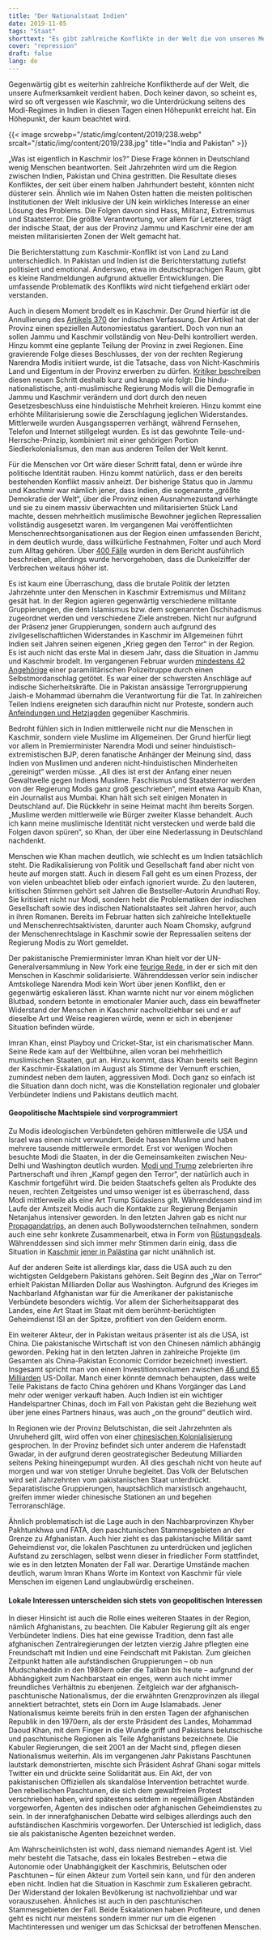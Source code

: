 ```yaml
---
title: "Der Nationalstaat Indien"
date: 2019-11-05
tags: "Staat"
shorttext: "Es gibt zahlreiche Konflikte in der Welt die von unseren Medien keine Beachtung findet. Dazu gehört auch Indien, ein Nationalist will Minderheiten abschaffen."
cover: "repression"
draft: false
lang: de
---
```


Gegenwärtig gibt es weiterhin zahlreiche Konfliktherde auf der Welt, die unsere Aufmerksamkeit verdient haben. Doch keiner davon, so scheint es, wird so oft vergessen wie Kaschmir, wo die Unterdrückung seitens des Modi-Regimes in Indien in diesen Tagen einen Höhepunkt erreicht hat. Ein Höhepunkt, der kaum beachtet wird.

{{< image srcwebp="/static/img/content/2019/238.webp" srcalt="/static/img/content/2019/238.jpg" title="India and Pakistan" >}}

„Was ist eigentlich in Kaschmir los?“ Diese Frage können in Deutschland wenig Menschen beantworten. Seit Jahrzehnten wird um die Region zwischen Indien, Pakistan und China gestritten. Die Resultate dieses Konfliktes, der seit über einem halben Jahrhundert besteht, könnten nicht düsterer sein. Ähnlich wie im Nahen Osten hatten die meisten politischen Institutionen der Welt inklusive der UN kein wirkliches Interesse an einer Lösung des Problems. Die Folgen davon sind Hass, Militanz, Extremismus und Staatsterror. Die größte Verantwortung, vor allem für Letzteres, trägt der indische Staat, der aus der Provinz Jammu und Kaschmir eine der am meisten militarisierten Zonen der Welt gemacht hat.

Die Berichterstattung zum Kaschmir-Konflikt ist von Land zu Land unterschiedlich. In Pakistan und Indien ist die Berichterstattung zutiefst politisiert und emotional. Anderswo, etwa im deutschsprachigen Raum, gibt es kleine Randmeldungen aufgrund aktueller Entwicklungen. Die umfassende Problematik des Konflikts wird nicht tiefgehend erklärt oder verstanden.

Auch in diesem Moment brodelt es in Kaschmir. Der Grund hierfür ist die Annullierung des [Artikels 370](https://edition.cnn.com/2019/08/05/asia/india-pakistan-kashmir-intl-hnk/index.html "Kashmir in lockdown as India reveals plan to change state's status") der indischen Verfassung. Der Artikel hat der Provinz einen speziellen Autonomiestatus garantiert. Doch von nun an sollen Jammu und Kaschmir vollständig von Neu-Delhi kontrolliert werden. Hinzu kommt eine geplante Teilung der Provinz in zwei Regionen. Eine gravierende Folge dieses Beschlusses, der von der rechten Regierung Narendra Modis initiiert wurde, ist die Tatsache, dass von Nicht-Kaschmiris Land und Eigentum in der Provinz erwerben zu dürfen. [Kritiker beschreiben](https://www.trtworld.com/opinion/and-kashmiris-shall-immediately-cease-to-exist-28778 "And Kashmiris shall immediately cease to exist") diesen neuen Schritt deshalb kurz und knapp wie folgt: Die hindu-nationalistische, anti-muslimische Regierung Modis will die Demografie in Jammu und Kaschmir verändern und dort durch den neuen Gesetzesbeschluss eine hinduistische Mehrheit kreieren. Hinzu kommt eine erhöhte Militarisierung sowie die Zerschlagung jeglichen Widerstandes. Mittlerweile wurden Ausgangssperren verhängt, während Fernsehen, Telefon und Internet stillgelegt wurden. Es ist das gewohnte Teile-und-Herrsche-Prinzip, kombiniert mit einer gehörigen Portion Siedlerkolonialismus, den man aus anderen Teilen der Welt kennt.

Für die Menschen vor Ort wäre dieser Schritt fatal, denn er würde ihre politische Identität rauben. Hinzu kommt natürlich, dass er den bereits bestehenden Konflikt massiv anheizt. Der bisherige Status quo in Jammu und Kaschmir war nämlich jener, dass Indien, die sogenannte „größte Demokratie der Welt“, über die Provinz einen Ausnahmezustand verhängte und sie zu einem massiv überwachten und militarisierten Stück Land machte, dessen mehrheitlich muslimische Bewohner jeglichen Repressalien vollständig ausgesetzt waren. Im vergangenen Mai veröffentlichten Menschenrechtsorganisationen aus der Region einen umfassenden Bericht, in dem deutlich wurde, dass willkürliche Festnahmen, Folter und auch Mord zum Alltag gehören. Über [400 Fälle](https://theintercept.com/2019/05/26/india-kashmir-torture/ "THE INDIAN GOVERNMENT HAS SYSTEMATICALLY USED TORTURE TO CRUSH OPPOSITION IN KASHMIR, NEW REPORT FINDS") wurden in dem Bericht ausführlich beschrieben, allerdings wurde hervorgehoben, dass die Dunkelziffer der Verbrechen weitaus höher ist.

Es ist kaum eine Überraschung, dass die brutale Politik der letzten Jahrzehnte unter den Menschen in Kaschmir Extremismus und Militanz gesät hat. In der Region agieren gegenwärtig verschiedene militante Gruppierungen, die dem Islamismus bzw. dem sogenannten Dschihadismus zugeordnet werden und verschiedene Ziele anstreben. Nicht nur aufgrund der Präsenz jener Gruppierungen, sondern auch aufgrund des zivilgesellschaftlichen Widerstandes in Kaschmir im Allgemeinen führt Indien seit Jahren seinen eigenen „Krieg gegen den Terror“ in der Region. Es ist auch nicht das erste Mal in diesem Jahr, dass die Situation in Jammu und Kaschmir brodelt. Im vergangenen Februar wurden [mindestens 42 Angehörige](https://www.aljazeera.com/news/2019/02/indian-security-forces-killed-kashmir-blast-reports-190214110644498.html "Kashmir suicide attack kills dozens of Indian security forces") einer paramilitärischen Polizeitruppe durch einen Selbstmordanschlag getötet. Es war einer der schwersten Anschläge auf indische Sicherheitskräfte. Die in Pakistan ansässige Terrorgruppierung Jaish-e Mohammad übernahm die Verantwortung für die Tat. In zahlreichen Teilen Indiens ereigneten sich daraufhin nicht nur Proteste, sondern auch [Anfeindungen und Hetzjagden](https://www.aljazeera.com/news/2019/02/fear-grips-kashmiris-living-india-deadly-suicide-attack-190216150244206.html "Fear grips Kashmiris living in India after deadly suicide attack") gegenüber Kaschmiris.

Bedroht fühlen sich in Indien mittlerweile nicht nur die Menschen in Kaschmir, sondern viele Muslime im Allgemeinen. Der Grund hierfür liegt vor allem in Premierminister Narendra Modi und seiner hinduistisch-extremistischen BJP, deren fanatische Anhänger der Meinung sind, dass Indien von Muslimen und anderen nicht-hinduistischen Minderheiten „gereinigt“ werden müsse. „All dies ist erst der Anfang einer neuen Gewaltwelle gegen Indiens Muslime. Faschismus und Staatsterror werden von der Regierung Modis ganz groß geschrieben“, meint etwa Aaquib Khan, ein Journalist aus Mumbai. Khan hält sich seit einigen Monaten in Deutschland auf. Die Rückkehr in seine Heimat macht ihm bereits Sorgen. „Muslime werden mittlerweile wie Bürger zweiter Klasse behandelt. Auch ich kann meine muslimische Identität nicht verstecken und werde bald die Folgen davon spüren“, so Khan, der über eine Niederlassung in Deutschland nachdenkt.

Menschen wie Khan machen deutlich, wie schlecht es um Indien tatsächlich steht. Die Radikalisierung von Politik und Gesellschaft fand aber nicht von heute auf morgen statt. Auch in diesem Fall geht es um einen Prozess, der von vielen unbeachtet blieb oder einfach ignoriert wurde. Zu den lauteren, kritischen Stimmen gehört seit Jahren die Bestseller-Autorin Arundhati Roy. Sie kritisiert nicht nur Modi, sondern hebt die Problematiken der indischen Gesellschaft sowie des indischen Nationalstaates seit Jahren hervor, auch in ihren Romanen. Bereits im Februar hatten sich zahlreiche Intellektuelle und Menschenrechtsaktivisten, darunter auch Noam Chomsky, aufgrund der Menschenrechtslage in Kaschmir sowie der Repressalien seitens der Regierung Modis zu Wort gemeldet.

Der pakistanische Premierminister Imran Khan hielt vor der UN-Generalversammlung in New York eine [feurige Rede](https://www.nytimes.com/2019/09/27/world/asia/khan-modi-united-nations.html "Imran Khan Warns of Kashmir ‘Blood Bath’ in Emotional U.N. Speech"), in der er sich mit den Menschen in Kaschmir solidarisierte. Währenddessen verlor sein indischer Amtskollege Narendra Modi kein Wort über jenen Konflikt, den er gegenwärtig eskalieren lässt. Khan warnte nicht nur vor einem möglichen Blutbad, sondern betonte in emotionaler Manier auch, dass ein bewaffneter Widerstand der Menschen in Kaschmir nachvollziehbar sei und er auf dieselbe Art und Weise reagieren würde, wenn er sich in ebenjener Situation befinden würde.

Imran Khan, einst Playboy und Cricket-Star, ist ein charismatischer Mann. Seine Rede kam auf der Weltbühne, allen voran bei mehrheitlich muslimischen Staaten, gut an. Hinzu kommt, dass Khan bereits seit Beginn der Kaschmir-Eskalation im August als Stimme der Vernunft erschien, zumindest neben dem lauten, aggressiven Modi. Doch ganz so einfach ist die Situation dann doch nicht, was die Konstellation regionaler und globaler Verbündeter Indiens und Pakistans deutlich macht.

#### Geopolitische Machtspiele sind vorprogrammiert

Zu Modis ideologischen Verbündeten gehören mittlerweile die USA und Israel was einen nicht verwundert. Beide hassen Muslime und haben mehrere tausende mittlerweile ermordet. Erst vor wenigen Wochen besuchte Modi die Staaten, in der die Gemeinsamkeiten zwischen Neu-Delhi und Washington deutlich wurden. [Modi und Trump](https://www.bbc.com/news/world-us-canada-49788492 "‘Howdy, Modi!’: Trump hails Indian PM at ‘historic’ Texas rally") zelebrierten ihre Partnerschaft und ihren „Kampf gegen den Terror“, der natürlich auch in Kaschmir fortgeführt wird. Die beiden Staatschefs gelten als Produkte des neuen, rechten Zeitgeistes und umso weniger ist es überraschend, dass Modi mittlerweile als eine Art Trump Südasiens gilt. Währenddessen sind im Laufe der Amtszeit Modis auch die Kontakte zur Regierung Benjamin Netanjahus intensiver geworden. In den letzten Jahren gab es nicht nur [Propagandatrips](https://www.ndtv.com/entertainment/benjamin-netanyahus-bollywood-selfie-with-amitabh-bachchan-aishwarya-and-other-stars-1802012 "Benjamin Netanyahu's Bollywood Selfie With Amitabh Bachchan, Aishwarya And Other Stars"), an denen auch Bollywoodsternchen teilnahmen, sondern auch eine sehr konkrete Zusammenarbeit, etwa in Form von [Rüstungsdeals](https://www.middleeastmonitor.com/20190712-israel-arms-company-signs-100m-missile-deal-with-india-army/ "Israel arms company signs $100m missile deal with India army"). Währenddessen sind sich immer mehr Stimmen darin einig, dass die Situation in [Kaschmir jener in Palästina](https://972mag.com/kashmir-india-israel-palestine-occupation/142735/ "What's happening in Kashmir looks a lot like Israel's rule over Palestine") gar nicht unähnlich ist.

Auf der anderen Seite ist allerdings klar, dass die USA auch zu den wichtigsten Geldgebern Pakistans gehören. Seit Beginn des „War on Terror“ erhielt Pakistan Milliarden Dollar aus Washington. Aufgrund des Krieges im Nachbarland Afghanistan war für die Amerikaner der pakistanische Verbündete besonders wichtig. Vor allem der Sicherheitsapparat des Landes, eine Art Staat im Staat mit dem berühmt-berüchtigten Geheimdienst ISI an der Spitze, profitiert von den Geldern enorm.

Ein weiterer Akteur, der in Pakistan weitaus präsenter ist als die USA, ist China. Die pakistanische Wirtschaft ist von den Chinesen nämlich abhängig geworden. Peking hat in den letzten Jahren in zahlreiche Projekte (im Gesamten als China-Pakistan Economic Corridor bezeichnet) investiert. Insgesamt spricht man von einem Investitionsvolumen zwischen [46 und 65 Milliarden](https://www.thehindu.com/news/international/xi-jinping-visit-to-pakistan-preview/article7114980.ece "Xi comes calling to Pakistan, bearing gifts worth $45 billion") US-Dollar. Manch einer könnte demnach behaupten, dass weite Teile Pakistans de facto China gehören und Khans Vorgänger das Land mehr oder weniger verkauft haben. Auch Indien ist ein wichtiger Handelspartner Chinas, doch im Fall von Pakistan geht die Beziehung weit über jene eines Partners hinaus, was auch „on the ground“ deutlich wird.

In Regionen wie der Provinz Belutschistan, die seit Jahrzehnten als Unruheherd gilt, wird offen von einer [chinesischen Kolonialisierung](https://www.business-standard.com/article/news-ani/cpec-turning-balochistan-into-chinese-colony-says-baloch-leader-118112500493_1.html "CPEC turning Balochistan into Chinese colony, says Baloch leader") gesprochen. In der Provinz befindet sich unter anderem die Hafenstadt Gwadar, in der aufgrund deren geostrategischer Bedeutung Milliarden seitens Peking hineingepumpt wurden. All dies geschah nicht von heute auf morgen und war von stetiger Unruhe begleitet. Das Volk der Belutschen wird seit Jahrzehnten vom pakistanischen Staat unterdrückt. Separatistische Gruppierungen, hauptsächlich marxistisch angehaucht, greifen immer wieder chinesische Stationen an und begehen Terroranschläge.

Ähnlich problematisch ist die Lage auch in den Nachbarprovinzen Khyber Pakhtunkhwa und FATA, den paschtunischen Stammesgebieten an der Grenze zu Afghanistan. Auch hier zieht es das pakistanische Militär samt Geheimdienst vor, die lokalen Paschtunen zu unterdrücken und jeglichen Aufstand zu zerschlagen, selbst wenn dieser in friedlicher Form stattfindet, wie es in den letzten Monaten der Fall war. Derartige Umstände machen deutlich, warum Imran Khans Worte im Kontext von Kaschmir für viele Menschen im eigenen Land unglaubwürdig erscheinen.

#### Lokale Interessen unterscheiden sich stets von geopolitischen Interessen

In dieser Hinsicht ist auch die Rolle eines weiteren Staates in der Region, nämlich Afghanistans, zu beachten. Die Kabuler Regierung gilt als enger Verbündeter Indiens. Dies hat eine gewisse Tradition, denn fast alle afghanischen Zentralregierungen der letzten vierzig Jahre pflegten eine Freundschaft mit Indien und eine Feindschaft mit Pakistan. Zum gleichen Zeitpunkt hatten alle aufständischen Gruppierungen – ob nun Mudschaheddin in den 1980ern oder die Taliban bis heute – aufgrund der Abhängigkeit zum Nachbarstaat ein enges, wenn auch nicht immer freundliches Verhältnis zu ebenjenen. Zeitgleich war der afghanisch-paschtunische Nationalismus, der die erwähnten Grenzprovinzen als illegal annektiert betrachtet, stets ein Dorn im Auge Islamabads. Jener Nationalismus keimte bereits früh in den ersten Tagen der afghanischen Republik in den 1970ern, als der erste Präsident des Landes, Mohammad Daoud Khan, mit dem Finger in die Wunde griff und Pakistans belutschische und paschtunische Regionen als Teile Afghanistans bezeichnete. Die Kabuler Regierungen, die seit 2001 an der Macht sind, pflegen diesen Nationalismus weiterhin. Als im vergangenen Jahr Pakistans Paschtunen lautstark demonstrierten, mischte sich Präsident Ashraf Ghani sogar mittels Twitter ein und drückte seine Solidarität aus. Ein Akt, der von pakistanischen Offiziellen als skandalöse Intervention betrachtet wurde. Den rebellischen Paschtunen, die sich dem gewaltfreien Protest verschrieben haben, wird spätestens seitdem in regelmäßigen Abständen vorgeworfen, Agenten des indischen oder afghanischen Geheimdienstes zu sein. In der innerafghanischen Debatte wird selbiges allerdings auch den aufständischen Kaschmiris vorgeworfen. Der Unterschied ist lediglich, dass sie als pakistanische Agenten bezeichnet werden.

Am Wahrscheinlichsten ist wohl, dass niemand niemandes Agent ist. Viel mehr besteht die Tatsache, dass ein lokales Bestreben – etwa die Autonomie oder Unabhängigkeit der Kaschmiris, Belutschen oder Paschtunen – für einen Akteur zum Vorteil sein kann, und für den anderen eben nicht. Indien hat die Situation in Kaschmir zum Eskalieren gebracht. Der Widerstand der lokalen Bevölkerung ist nachvollziehbar und war vorauszusehen. Ähnliches ist auch in den paschtunischen Stammesgebieten der Fall. Beide Eskalationen haben Profiteure, und denen geht es nicht nur meistens sondern immer nur um die eigenen Machtinteressen und weniger um das Schicksal der betroffenen Menschen.
